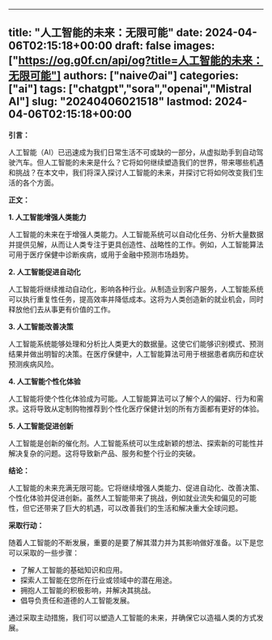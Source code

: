 
---
title: "人工智能的未来：无限可能"
date: 2024-04-06T02:15:18+00:00
draft: false
images: ["https://og.g0f.cn/api/og?title=人工智能的未来：无限可能"]
authors: ["naiveのai"]
categories: ["ai"]
tags: ["chatgpt","sora","openai","Mistral AI"]
slug: "20240406021518"
lastmod: 2024-04-06T02:15:18+00:00
---
**引言：**

人工智能（AI）已迅速成为我们日常生活不可或缺的一部分，从虚拟助手到自动驾驶汽车。但人工智能的未来是什么？它将如何继续塑造我们的世界，带来哪些机遇和挑战？在本文中，我们将深入探讨人工智能的未来，并探讨它将如何改变我们生活的各个方面。

**正文：**

**1. 人工智能增强人类能力**

人工智能的未来在于增强人类能力。人工智能系统可以自动化任务、分析大量数据并提供见解，从而让人类专注于更具创造性、战略性的工作。例如，人工智能算法可用于医疗保健中诊断疾病，或用于金融中预测市场趋势。

**2. 人工智能促进自动化**

人工智能将继续推动自动化，影响各种行业。从制造业到客户服务，人工智能系统可以执行重复性任务，提高效率并降低成本。这将为人类创造新的就业机会，同时释放他们去从事更有价值的工作。

**3. 人工智能改善决策**

人工智能系统能够处理和分析比人类更大的数据量。这使它们能够识别模式、预测结果并做出明智的决策。在医疗保健中，人工智能算法可用于根据患者病历和症状预测疾病风险。

**4. 人工智能个性化体验**

人工智能将使个性化体验成为可能。人工智能算法可以了解个人的偏好、行为和需求。这将导致从定制购物推荐到个性化医疗保健计划的所有方面都有更好的体验。

**5. 人工智能促进创新**

人工智能是创新的催化剂。人工智能系统可以生成新颖的想法、探索新的可能性并解决复杂的问题。这将导致新产品、服务和整个行业的突破。

**结论：**

人工智能的未来充满无限可能。它将继续增强人类能力、促进自动化、改善决策、个性化体验并促进创新。虽然人工智能带来了挑战，例如就业流失和偏见的可能性，但它还带来了巨大的机遇，可以改善我们的生活和解决重大全球问题。

**采取行动：**

随着人工智能的不断发展，重要的是要了解其潜力并为其影响做好准备。以下是您可以采取的一些步骤：

* 了解人工智能的基础知识和应用。
* 探索人工智能在您所在行业或领域中的潜在用途。
* 拥抱人工智能的积极影响，并解决其挑战。
* 倡导负责任和道德的人工智能发展。

通过采取主动措施，我们可以塑造人工智能的未来，并确保它以造福人类的方式发展。